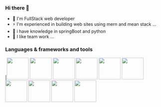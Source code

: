 ### Hi there 👋

- 🔭 I'm FullStack web developer
- ⚡ I'm experienced in building web sites using mern and mean stack ...
- 🤔 i have knowledge in springBoot and python
- 👯 I like team work ...

### Languages & frameworks and tools

|<img src="https://upload.wikimedia.org/wikipedia/commons/thumb/6/61/HTML5_logo_and_wordmark.svg/1200px-HTML5_logo_and_wordmark.svg.png" width="70">
<img src="https://upload.wikimedia.org/wikipedia/commons/thumb/d/d5/CSS3_logo_and_wordmark.svg/1200px-CSS3_logo_and_wordmark.svg.png" width="70">
<img src="https://upload.wikimedia.org/wikipedia/commons/thumb/9/99/Unofficial_JavaScript_logo_2.svg/1024px-Unofficial_JavaScript_logo_2.svg.png" width="70">
<img src="https://upload.wikimedia.org/wikipedia/fr/thumb/2/2e/Java_Logo.svg/550px-Java_Logo.svg.png" width="70">
<img src="https://upload.wikimedia.org/wikipedia/commons/thumb/a/a7/React-icon.svg/1200px-React-icon.svg.png" width="70">
<img src="https://expressjs.com/images/express-facebook-share.png" width="70">
<img src="https://upload.wikimedia.org/wikipedia/commons/thumb/b/b2/Bootstrap_logo.svg/512px-Bootstrap_logo.svg.png" width="70">
<img src="https://upload.wikimedia.org/wikipedia/commons/thumb/d/d5/Tailwind_CSS_Logo.svg/2048px-Tailwind_CSS_Logo.svg.png" width="70">
<img src="https://upload.wikimedia.org/wikipedia/commons/thumb/e/e0/Git-logo.svg/1024px-Git-logo.svg.png" width="70">
<img src="https://upload.wikimedia.org/wikipedia/commons/thumb/9/93/MongoDB_Logo.svg/2560px-MongoDB_Logo.svg.png" width="70">
